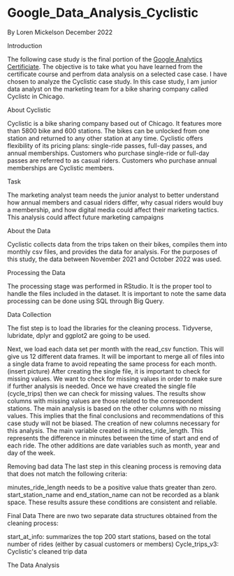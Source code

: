 # Google_Data_Analysis_Cyclistic

By Loren Mickelson
December 2022

Introduction
                                       
The following case study is the final portion of the [Google Analytics Certificiate](https://www.coursera.org/professional-certificates/google-data-analytics). The objective is to take what you have learned from the certificate course and perfrom data analysis on a selected case case. I have chosen to analyze the Cyclistic case study. In this case study, I am junior data analyst on the marketing team for a bike sharing company called Cyclistc in Chicago.

About Cyclistic 

Cyclistic is a bike sharing company based out of Chicago. It features more than 5800 bike and 600 stations. The bikes can be unlocked from one station and
returned to any other station at any time. Cyclistic offers flexibility of its pricing plans: single-ride passes, full-day passes,
and annual memberships. Customers who purchase single-ride or full-day passes are referred to as casual riders. Customers
who purchase annual memberships are Cyclistic members.

Task

The marketing analyst team needs the junior analyst to better understand how annual members and casual riders differ, why casual riders would buy a membership, and how digital media could affect their marketing tactics. This analysis could affect future marketing campaigns

About the Data

Cyclistic collects data from the trips taken on their bikes, compiles them into monthly csv files, and provides the data for analysis. For the purposes of this study, the data between November 2021 and October 2022 was used.

Processing the Data

The processing stage was performed in RStudio. It is the proper tool to handle the files included in the dataset. It is important to note the same data processing can be done using SQL through Big Query.

Data Collection

The fist step is to load the libraries for the cleaning process. Tidyverse, lubridate, dplyr and ggplot2 are going to be used. 

Next, we load each data set per month with the read_csv function.  This will give us 12 different data frames.  It will be important to merge all of files into a single data frame to avoid repeating the same process for each month.
(insert picture)
After creating the single file, it is important to check for missing values. We want to check for missing values in order to make sure if further analysis is needed. Once we have created the single file (cycle_trips) then we can check for missing values. The results show columns with missing values are those related to the correspondent stations. The main analysis is based on the other columns with no missing values. This implies that the final conclusions and recommendations of this case study will not be biased. The creation of new columns necessary for this analysis. The main variable created is minutes_ride_length. This represents the difference in minutes between the time of start and end of each ride. The other additions are date variables such as month, year and day of the week.

Removing bad data
The last step in this cleaning process is removing data that does not match the following criteria:

minutes_ride_length needs to be a positive value thats greater than zero.
start_station_name and end_station_name can not be recorded as a blank space. 
These results assure these conditions are consistent and reliable.

Final Data
There are nwo two separate data structures obtained from the cleaning process:

start_at_info: summarizes the top 200 start stations, based on the total number of rides (either by casual customers or members)
Cycle_trips_v3: Cyclistic's cleaned trip data

The Data Analysis


